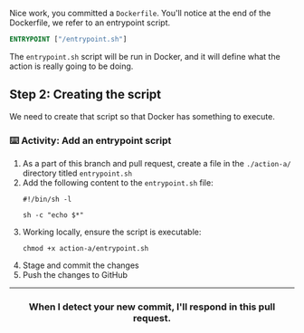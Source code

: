 Nice work, you committed a `Dockerfile`. You'll notice at the end of the Dockerfile, we refer to an entrypoint script.

```Dockerfile
ENTRYPOINT ["/entrypoint.sh"]
```

The `entrypoint.sh` script will be run in Docker, and it will define what the action is really going to be doing.

## Step 2: Creating the script

We need to create that script so that Docker has something to execute.

### :keyboard: Activity: Add an entrypoint script

1. As a part of this branch and pull request, create a file in the `./action-a/` directory titled `entrypoint.sh`
1. Add the following content to the `entrypoint.sh` file:
    ```shell
    #!/bin/sh -l

    sh -c "echo $*"
    ```
1. Working locally, ensure the script is executable:
    ```shell
    chmod +x action-a/entrypoint.sh
    ```
1. Stage and commit the changes
1. Push the changes to GitHub


<hr>
<h3 align="center">When I detect your new commit, I'll respond in this pull request.</h3>
